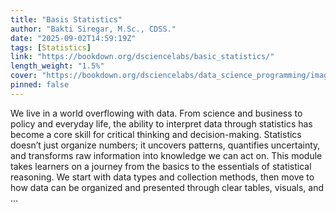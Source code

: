 ```yaml
---
title: "Basis Statistics"
author: "Bakti Siregar, M.Sc., CDSS."
date: "2025-09-02T14:59:19Z"
tags: [Statistics]
link: "https://bookdown.org/dsciencelabs/basic_statistics/"
length_weight: "1.5%"
cover: "https://bookdown.org/dsciencelabs/data_science_programming/images/Cover.png"
pinned: false
---
```


We live in a world overflowing with data. From science and business to policy and everyday life, the ability to interpret data through statistics has become a core skill for critical thinking and decision-making. Statistics doesn’t just organize numbers; it uncovers patterns, quantifies uncertainty, and transforms raw information into knowledge we can act on. This module takes learners on a journey from the basics to the essentials of statistical reasoning. We start with data types and collection methods, then move to how data can be organized and presented through clear tables, visuals, and ...
